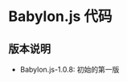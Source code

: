 # Babylon.js 代码

## 版本说明

* Babylon.js-1.0.8: 初始的第一版

<!--

* Babylon.js-1.1.0: 能够展示纹理图片

* Babylon.js-1.9.0: 有案例的最后的版本

* Babylon.js-1.11: 有纯 js 的最后的版本

* Babylon.js-1.12: 只有 ts 的第一的版本

-->
